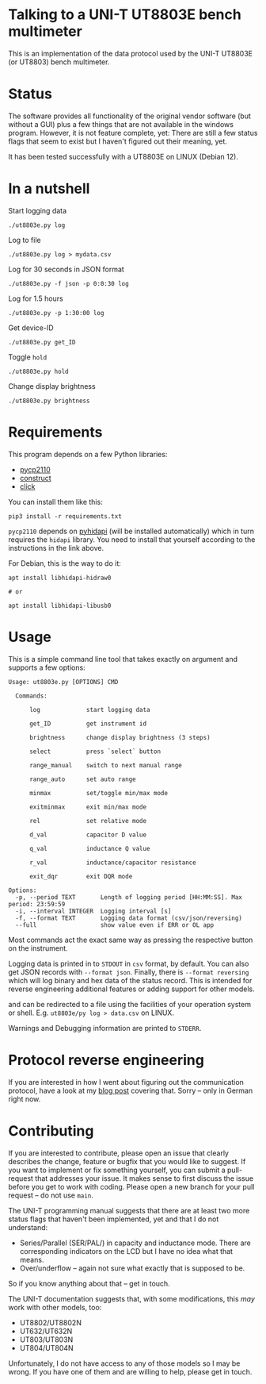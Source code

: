 # Talking to a UNI-T UT8803E bench multimeter 

This is an implementation of the data protocol used by the UNI-T UT8803E
(or UT8803) bench multimeter.


# Status 

The software provides all functionality of the original vendor software (but
without a GUI) plus a few things that are not available in the windows
program. However, it is not feature complete, yet: There are still a few status
flags that seem to exist but I haven't figured out their meaning, yet.

It has been tested successfully with a UT8803E on LINUX (Debian 12).


# In a nutshell

Start logging data

    ./ut8803e.py log

Log to file
    
    ./ut8803e.py log > mydata.csv

Log for 30 seconds in JSON format

    ./ut8803e.py -f json -p 0:0:30 log

Log for 1.5 hours

    ./ut8803e.py -p 1:30:00 log

Get device-ID

    ./ut8803e.py get_ID

Toggle `hold`

    ./ut8803e.py hold

Change display brightness 

    ./ut8803e.py brightness



# Requirements

This program depends on a few Python libraries:

* [pycp2110](https://github.com/rginda/pycp2110)
* [construct](https://github.com/construct/construct)
* [click](https://click.palletsprojects.com)

You can install them like this:

    pip3 install -r requirements.txt

`pycp2110` depends on [pyhidapi](https://github.com/apmorton/pyhidapi) (will be
installed automatically) which in turn requires the `hidapi` library. You need
to install that yourself according to the instructions in the link above.

For Debian, this is the way to do it:

    apt install libhidapi-hidraw0
    
    # or

    apt install libhidapi-libusb0


# Usage

This is a simple command line tool that takes exactly on argument and supports a
few options:

    Usage: ut8803e.py [OPTIONS] CMD

      Commands:

          log             start logging data

          get_ID          get instrument id

          brightness      change display brightness (3 steps)

          select          press `select` button

          range_manual    switch to next manual range

          range_auto      set auto range

          minmax          set/toggle min/max mode

          exitminmax      exit min/max mode

          rel             set relative mode

          d_val           capacitor D value

          q_val           inductance Q value

          r_val           inductance/capacitor resistance

          exit_dqr        exit DQR mode

    Options:
      -p, --period TEXT       Length of logging period [HH:MM:SS]. Max period: 23:59:59
      -i, --interval INTEGER  Logging interval [s]
      -f, --format TEXT       Logging data format (csv/json/reversing)
      --full                  show value even if ERR or OL app

Most commands act the exact same way as pressing the respective button
on the instrument. 

Logging data is printed in to `STDOUT` in `csv` format, by default.  You can
also get JSON records with `--format json`. Finally, there is `--format
reversing` which will log binary and hex data of the status record. This is
intended for reverse engineering additional features or adding support for other
models.

and can be
redirected to a file using the facilities of your operation system or shell.
E.g. `ut8803e/py log > data.csv` on LINUX.

Warnings and Debugging information are printed to `STDERR`.


# Protocol reverse engineering

If you are interested in how I went about figuring out the communication
protocol, have a look at my [blog
post](https://techbotch.org/blog/ut8803e-bench-meter/index.html#ut8803e-bench-meter)
covering that. Sorry – only in German right now.

# Contributing

If you are interested to contribute, please open an issue that clearly
describes the change, feature or bugfix that you would like to suggest.  If you
want to implement or fix something yourself, you can submit a pull-request that
addresses your issue. It makes sense to first discuss the issue before you get
to work with coding. Please open a new branch for your pull request – do not
use `main`.

The UNI-T programming manual suggests that there are at least two more status flags that
haven't been implemented, yet and that I do not understand:

* Series/Parallel (SER/PAL/) in capacity and inductance mode. There are
  corresponding indicators on the LCD but I have no idea what that means.
* Over/underflow – again not sure what exactly that is supposed to be.
  
So if you know anything about that – get in touch.

The UNI-T documentation suggests that, with some modifications, this *may* work
with other models, too:

* UT8802/UT8802N
* UT632/UT632N
* UT803/UT803N
* UT804/UT804N

Unfortunately, I do not have access to any of those models so I may be wrong.
If you have one of them and are willing to help, please get in touch.

